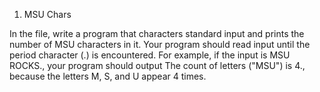 1. MSU Chars

In the file, write a program that characters standard input and prints the number of MSU characters in it. Your program should read input until the period character (.) is encountered.
For example, if the input is MSU ROCKS., your program should output The count of letters ("MSU") is 4., because the letters M, S, and U appear 4 times.